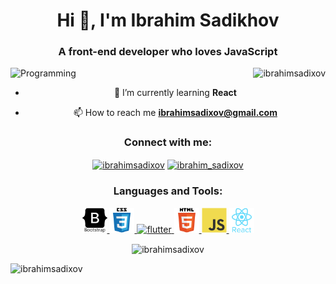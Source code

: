 <div align="center">

<h1 align="center">Hi 👋, I'm Ibrahim Sadikhov</h1>
<h3 align="center">A front-end developer who loves JavaScript</h3>
<img align="left" src="https://media4.giphy.com/media/qgQUggAC3Pfv687qPC/giphy.gif" alt="Programming">

<p align="right"> <img src="https://komarev.com/ghpvc/?username=ibrahimsadixov&label=Profile%20views&color=0e75b6&style=flat" alt="ibrahimsadixov" /> </p>

- 🌱 I’m currently learning **React**

- 📫 How to reach me **ibrahimsadixov@gmail.com**

<h3 align="center">Connect with me:</h3>
<p align="center">
<a href="https://linkedin.com/in/ibrahimsadixov" target="blank"><img align="center" src="https://raw.githubusercontent.com/rahuldkjain/github-profile-readme-generator/master/src/images/icons/Social/linked-in-alt.svg" alt="ibrahimsadixov" height="30" width="40" /></a>
<a href="https://instagram.com/ibrahim_sadixov" target="blank"><img align="center" src="https://raw.githubusercontent.com/rahuldkjain/github-profile-readme-generator/master/src/images/icons/Social/instagram.svg" alt="ibrahim_sadixov" height="30" width="40" /></a>
</p>
  <h3 align="center">Languages and Tools:</h3>
<p align="center"> <a href="https://getbootstrap.com" target="_blank" rel="noreferrer"> <img src="https://raw.githubusercontent.com/devicons/devicon/master/icons/bootstrap/bootstrap-plain-wordmark.svg" alt="bootstrap" width="40" height="40"/> </a> <a href="https://www.w3schools.com/css/" target="_blank" rel="noreferrer"> <img src="https://raw.githubusercontent.com/devicons/devicon/master/icons/css3/css3-original-wordmark.svg" alt="css3" width="40" height="40"/> </a> <a href="https://flutter.dev" target="_blank" rel="noreferrer"> <img src="https://www.vectorlogo.zone/logos/flutterio/flutterio-icon.svg" alt="flutter" width="40" height="40"/> </a> <a href="https://www.w3.org/html/" target="_blank" rel="noreferrer"> <img src="https://raw.githubusercontent.com/devicons/devicon/master/icons/html5/html5-original-wordmark.svg" alt="html5" width="40" height="40"/> </a> <a href="https://developer.mozilla.org/en-US/docs/Web/JavaScript" target="_blank" rel="noreferrer"> <img src="https://raw.githubusercontent.com/devicons/devicon/master/icons/javascript/javascript-original.svg" alt="javascript" width="40" height="40"/> </a> <a href="https://reactjs.org/" target="_blank" rel="noreferrer"> <img src="https://raw.githubusercontent.com/devicons/devicon/master/icons/react/react-original-wordmark.svg" alt="react" width="40" height="40"/> </a> </p>
  <p><img align="center" src="https://github-readme-stats.vercel.app/api/top-langs?username=ibrahimsadixov&show_icons=true&locale=en&layout=compact" alt="ibrahimsadixov" /></p>


<p><img align="left" src="https://github-readme-streak-stats.herokuapp.com/?user=ibrahimsadixov&" alt="ibrahimsadixov" /></p>
  </div>
 
